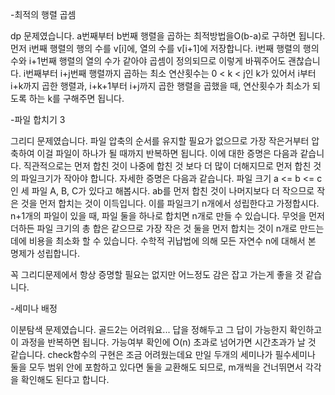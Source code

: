 -최적의 행렬 곱셈

dp 문제였습니다. a번째부터 b번째 행렬을 곱하는 최적방법을O(b-a)로 구하면 됩니다.
먼저 i번째 행렬의 행의 수를 v[i]에, 열의 수를 v[i+1]에 저장합니다.
i번째 행렬의 행의 수와 i+1번째 행렬의 열의 수가 같아야 곱셈이 정의되므로 이렇게 바꿔주어도 괜찮습니다.
i번째부터 i+j번째 행렬까지 곱하는 최소 연산횟수는 0 < k < j인 k가 있어서 i부터 i+k까지 곱한 행렬과, i+k+1부터 i+j까지 곱한 행렬을 곱했을 때, 
연산횟수가 최소가 되도록 하는 k를 구해주면 됩니다.

-파일 합치기 3

그리디 문제였습니다. 파일 압축의 순서를 유지할 필요가 없으므로 가장 작은거부터 압축하여 이걸 파일이 하나가 될 때까지 반복하면 됩니다.
이에 대한 증명은 다음과 같습니다.
직관적으로는 먼저 합친 것이 나중에 합친 것 보다 더 많이 더해지므로 먼저 합친 것의 파일크기가 작아야 합니다.
자세한 증명은 다음과 같습니다.
파일 크기 a <= b <= c인 세 파일 A, B, C가 있다고 해봅시다.
ab를 먼저 합친 것이 나머지보다 더 작으므로 작은 것을 먼저 합치는 것이 이득입니다.
이를 파일크기 n개에서 성립한다고 가정합시다.
n+1개의 파일이 있을 때, 파일 둘을 하나로 합치면 n개로 만들 수 있습니다.
무엇을 먼저 더하든 파일 크기의 총 합은 같으므로 가장 작은 것 둘을 먼저 합치는 것이 n개로 만드는 데에 비용을 최소화 할 수 있습니다.
수학적 귀납법에 의해 모든 자연수 n에 대해서 본 명제가 성립합니다.

꼭 그리디문제에서 항상 증명할 필요는 없지만 어느정도 감은 잡고 가는게 좋을 것 같습니다.

-세미나 배정

이분탐색 문제였습니다. 골드2는 어려워요...
답을 정해두고 그 답이 가능한지 확인하고 이 과정을 반복하면 됩니다. 가능여부 확인에 O(n) 초과로 넘어가면 시간초과가 날 것 같습니다.
check함수의 구현은 조금 어려웠는데요 만일 두개의 세미나가 필수세미나 둘을 모두 범위 안에 포함하고 있다면 둘을 교환해도 되므로, m개씩을 건너뛰면서 각각을 확인해도 된다고 합니다. 